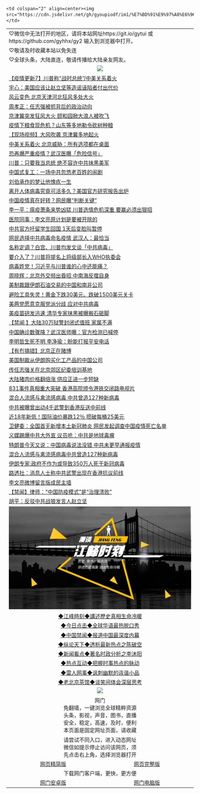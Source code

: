  <table>
 
<tr>
<td colspan="2" align=left>
♡微信中无法打开的地区，请将本站网址https://git.io/gytui 或 https://github.com/gyhhx/gy2 输入到浏览器中打开。 
 </td>
</tr>
 <tr>
 <td colspan="2" align=left>
♡敬请及时收藏本站以免失连
 </td>
   <tr>
<td colspan="2" align=left>
♡全球头条，大陆直连，敬请传播给大陆亲友网友。
 </td>
</tr>
  <tr>
    <td colspan="2" align=center><img src="https://github.com/gyhhx/image-upload/blob/master/3t%20(1).jpg"></td>
 </tr>

    <td colspan="2" align=center><img src="https://cdn.jsdelivr.net/gh/gyoupiodf/im1/%E7%BD%91%E9%97%A8%E6%96%B0%E9%97%BB1.jpg"></td>
 </tr>
<tr><td colspan="2" align="left"><a href="https://xfine.casa/oo.aspx?name=c1144413&key=exgxucyqmkwgvwch&from=gy">【疫情更新7】川普称“战时总统”/中美关系着火</a></td></tr>
<tr><td colspan="2" align="left"><a href="https://xfine.casa/oo.aspx?name=c1145173&key=exgxucyqmkwgvwch&from=gy">宇心：美国应该让赵立坚等造谣诬陷者付出代价</a></td></tr>
<tr><td colspan="2" align="left"><a href="https://xfine.casa/oo.aspx?name=c1145295&key=exgxucyqmkwgvwch&from=gy">风云变色 北京天津河北狂风多处大火</a></td></tr>
<tr><td colspan="2" align="left"><a href="https://xfine.casa/oo.aspx?name=c1145276&key=exgxucyqmkwgvwch&from=gy">周孝正：任志强被抓背后的政治动向</a></td></tr>
<tr><td colspan="2" align="left"><a href="https://xfine.casa/oo.aspx?name=c1145262&key=exgxucyqmkwgvwch&from=gy">京津冀突发狂风大火 颐和园掀大浪人被吹飞</a></td></tr>
<tr><td colspan="2" align="left"><a href="https://xfine.casa/oo.aspx?name=c1145257&key=exgxucyqmkwgvwch&from=gy">疫情下粮食现危机？山东等多地勒令砍树种粮</a></td></tr>
<tr><td colspan="2" align="left"><a href="https://xfine.casa/oo.aspx?name=c1145201&key=exgxucyqmkwgvwch&from=gy">【现场视频】大风吹袭 京津冀多地起火</a></td></tr>
<tr><td colspan="2" align="left"><a href="https://xfine.casa/oo.aspx?name=c1145292&key=exgxucyqmkwgvwch&from=gy">中美关系着火 北京威胁：所有选项都在桌面</a></td></tr>
<tr><td colspan="2" align="left"><a href="https://xfine.casa/oo.aspx?name=c1145271&key=exgxucyqmkwgvwch&from=gy">恐再爆严重疫情？武汉医曝「危险信号」</a></td></tr>
<tr><td colspan="2" align="left"><a href="https://xfine.casa/oo.aspx?name=c1145187&key=exgxucyqmkwgvwch&from=gy">川普：只要我当总统 绝不容许中共抺黑美军</a></td></tr>
<tr><td colspan="2" align="left"><a href="https://xfine.casa/oo.aspx?name=c1145198&key=exgxucyqmkwgvwch&from=gy">中国式复工：一场中共忽悠老百姓的闹剧</a></td></tr>
<tr><td colspan="2" align="left"><a href="https://xfine.casa/oo.aspx?name=c1145288&key=exgxucyqmkwgvwch&from=gy">刘伯承作的梦让他愧疚一生</a></td></tr>
<tr><td colspan="2" align="left"><a href="https://xfine.casa/oo.aspx?name=c1145275&key=exgxucyqmkwgvwch&from=gy">离开人体病毒究竟可活多久？美国官方研究报告出炉</a></td></tr>
<tr><td colspan="2" align="left"><a href="https://xfine.casa/oo.aspx?name=c1145185&key=exgxucyqmkwgvwch&from=gy">中国疫情真在好转？网民曝“判断关键”</a></td></tr>
<tr><td colspan="2" align="left"><a href="https://xfine.casa/oo.aspx?name=c1145285&key=exgxucyqmkwgvwch&from=gy">李一平：瘟疫萧条来势凶猛 川普选情危机深重 要赢必须出狠招</a></td></tr>
<tr><td colspan="2" align="left"><a href="https://xfine.casa/oo.aspx?name=c1145199&key=exgxucyqmkwgvwch&from=gy">医院同事：李文亮原计划是要被开除的</a></td></tr>
<tr><td colspan="2" align="left"><a href="https://xfine.casa/oo.aspx?name=c1145283&key=exgxucyqmkwgvwch&from=gy">中共官方吁留学生回国 1天后变脸叫暂停</a></td></tr>
<tr><td colspan="2" align="left"><a href="https://xfine.casa/oo.aspx?name=c1145169&key=exgxucyqmkwgvwch&from=gy">网民选择中共病毒命名疫情 武汉人：最恰当</a></td></tr>
<tr><td colspan="2" align="left"><a href="https://xfine.casa/oo.aspx?name=c1145297&key=exgxucyqmkwgvwch&from=gy">名称定调？白宫、川普均发文谈「中共病毒」</a></td></tr>
<tr><td colspan="2" align="left"><a href="https://xfine.casa/oo.aspx?name=c1145296&key=exgxucyqmkwgvwch&from=gy">要介入了？川普将提名上将级部长入WHO执委会</a></td></tr>
<tr><td colspan="2" align="left"><a href="https://xfine.casa/oo.aspx?name=c1145284&key=exgxucyqmkwgvwch&from=gy">病毒姓党！习近平与川普谁的心中还能痛？</a></td></tr>
<tr><td colspan="2" align="left"><a href="https://xfine.casa/oo.aspx?name=c1145260&key=exgxucyqmkwgvwch&from=gy">周晓辉：北京外交频出昏招 中南海反噬自身</a></td></tr>
<tr><td colspan="2" align="left"><a href="https://xfine.casa/oo.aspx?name=c1145170&key=exgxucyqmkwgvwch&from=gy">美制裁跟伊朗石油交易的中国和南非公司</a></td></tr>
<tr><td colspan="2" align="left"><a href="https://xfine.casa/oo.aspx?name=c1145180&key=exgxucyqmkwgvwch&from=gy">避险工具失灵！黄金下跌30美元、跌破1500美元关卡</a></td></tr>
<tr><td colspan="2" align="left"><a href="https://xfine.casa/oo.aspx?name=c1145168&key=exgxucyqmkwgvwch&from=gy">美两党愿意克服党派分歧 应对中共病毒</a></td></tr>
<tr><td colspan="2" align="left"><a href="https://xfine.casa/oo.aspx?name=c1145261&key=exgxucyqmkwgvwch&from=gy">美疫苗研发迅速 清华专家抹黑被曝搬石砸脚</a></td></tr>
<tr><td colspan="2" align="left"><a href="https://xfine.casa/oo.aspx?name=c1145259&key=exgxucyqmkwgvwch&from=gy">【禁闻 】大陆30万狱警封闭式值班 家属不满</a></td></tr>
<tr><td colspan="2" align="left"><a href="https://xfine.casa/oo.aspx?name=c1145274&key=exgxucyqmkwgvwch&from=gy">中国确诊数骤降？武汉医师曝：官方检测已喊停</a></td></tr>
<tr><td colspan="2" align="left"><a href="https://xfine.casa/oo.aspx?name=c1145171&key=exgxucyqmkwgvwch&from=gy">李明哲生死不明 李净瑜：盼能打报平安电话</a></td></tr>
<tr><td colspan="2" align="left"><a href="https://xfine.casa/oo.aspx?name=c1145182&key=exgxucyqmkwgvwch&from=gy">【有冇搞错】北京正在赌博</a></td></tr>
<tr><td colspan="2" align="left"><a href="https://xfine.casa/oo.aspx?name=c1145299&key=exgxucyqmkwgvwch&from=gy">美国制裁从伊朗购买化工产品的中国公司</a></td></tr>
<tr><td colspan="2" align="left"><a href="https://xfine.casa/oo.aspx?name=c1145229&key=exgxucyqmkwgvwch&from=gy">传任志强关在北京郊区纪委培训基地</a></td></tr>
<tr><td colspan="2" align="left"><a href="https://xfine.casa/oo.aspx?name=c1145290&key=exgxucyqmkwgvwch&from=gy">大陆猪肉价格翻倍涨 供应正进一步短缺</a></td></tr>
<tr><td colspan="2" align="left"><a href="https://xfine.casa/oo.aspx?name=c1145251&key=exgxucyqmkwgvwch&from=gy">831事件真相重大突破 香港高院颁令港铁交闭路电视片</a></td></tr>
<tr><td colspan="2" align="left"><a href="https://xfine.casa/oo.aspx?name=c1145188&key=exgxucyqmkwgvwch&from=gy">混合人流感与禽流感病毒 中共曾造127种新病毒</a></td></tr>
<tr><td colspan="2" align="left"><a href="https://xfine.casa/oo.aspx?name=c1145256&key=exgxucyqmkwgvwch&from=gy">中共被曝曾出动4千武警到香港反送中前线</a></td></tr>
<tr><td colspan="2" align="left"><a href="https://xfine.casa/oo.aspx?name=c1145179&key=exgxucyqmkwgvwch&from=gy">近18年新低！国际油价暴跌12％ 掼破每桶25美元</a></td></tr>
<tr><td colspan="2" align="left"><a href="https://xfine.casa/oo.aspx?name=c1145243&key=exgxucyqmkwgvwch&from=gy">卫健委：全国首无新增本土新冠肺炎 网民发起调查中国疫情死亡名单</a></td></tr>
<tr><td colspan="2" align="left"><a href="https://xfine.casa/oo.aspx?name=c1145286&key=exgxucyqmkwgvwch&from=gy">义媒踢爆中共大外宣 议员呛：中共是地球毒瘤</a></td></tr>
<tr><td colspan="2" align="left"><a href="https://xfine.casa/oo.aspx?name=c1145242&key=exgxucyqmkwgvwch&from=gy">特朗普今天又说：中国病毒说法没错 中共未更早通报疫情</a></td></tr>
<tr><td colspan="2" align="left"><a href="https://xfine.casa/oo.aspx?name=c1145268&key=exgxucyqmkwgvwch&from=gy">混合人流感与禽流感病毒中共曾造127种新病毒</a></td></tr>
<tr><td colspan="2" align="left"><a href="https://xfine.casa/oo.aspx?name=c1145273&key=exgxucyqmkwgvwch&from=gy">伊朗专家:政府不作为或导致350万人死于新冠病毒</a></td></tr>
<tr><td colspan="2" align="left"><a href="https://xfine.casa/oo.aspx?name=c1145225&key=exgxucyqmkwgvwch&from=gy">路透社：消息人士称中共武警出现在香港抗议前线</a></td></tr>
<tr><td colspan="2" align="left"><a href="https://xfine.casa/oo.aspx?name=c1145240&key=exgxucyqmkwgvwch&from=gy">李文亮微博留言版成民主墙</a></td></tr>
<tr><td colspan="2" align="left"><a href="https://xfine.casa/oo.aspx?name=c1145282&key=exgxucyqmkwgvwch&from=gy">【禁闻】律师：“中国防疫模式”是“治理溃败”</a></td></tr>
<tr><td colspan="2" align="left"><a href="https://xfine.casa/oo.aspx?name=c1145203&key=exgxucyqmkwgvwch&from=gy">胡平：反驳中共战狼发言人赵立坚</a></td></tr>
 
 <tr>
   <td colspan="2" align=center><img src="https://github.com/gyoupiodf/im1/blob/master/jf-1.jpg"></td>
  </tr>
   <tr>
   <td colspan="2" align=center> 
<a href="https://xfine.casa/oo.aspx?name=c922850&key=exgxucyqmkwgvwch&from=gy&tag=9877">◆江峰時刻◆講述歷史真相生命冷暖</a><br/>
    </td>
  </tr>
   <tr>
   <td colspan="2" align=center> 
<a href="https://xfine.casa/oo.aspx?name=c816850&key=exgxucyqmkwgvwch&from=gy&tag=9877">◆今日点击◆全球华语最热脱口秀</a><br/>
    </td>
  </tr>
  <tr>
  <td colspan="2" align=center>
<a href="https://xfine.casa/oo.aspx?name=c816860&key=exgxucyqmkwgvwch&from=gy&tag=99733110">◆中国禁闻◆报道中国最深度内幕</a><br/>
   </tr>
  <tr>
     <td colspan="2" align=center>
<a href="https://xfine.casa/oo.aspx?name=c816855&key=exgxucyqmkwgvwch&from=gy&tag=997110">◆纵论天下◆透析最新热点之陈破空</a><br/>
   </tr>
   <tr>
      <td colspan="2" align=center>
<a href="https://xfine.casa/oo.aspx?name=c838308&key=exgxucyqmkwgvwch&from=gy&tag=9973110">◆新闻看点◆著名时政分析之李沐阳</a><br/>
   </tr>
   <tr>
     <td colspan="2" align=center>
<a href="https://xfine.casa/oo.aspx?name=c816852&key=exgxucyqmkwgvwch&from=gy&tag=9733110">◆热点互动◆把握时事热点的脉动</a><br/>
   </tr>
   <tr>
      <td colspan="2" align=center>
<a href="https://xfine.casa/oo.aspx?name=c816694&key=exgxucyqmkwgvwch&from=gy&tag=93310">◆雷人网事◆讽刺幽默的诙谐小品</a><br/>
   </tr>
   <tr>
    <td colspan="2" align=center>
<a href="https://xfine.casa/oo.aspx?name=c816650&key=exgxucyqmkwgvwch&from=gy&tag=9973110">◆老北京茶馆◆谈笑间体会深层思考</a><br/>
   </tr>
 <tr>
    <td colspan="2" align="center"><img src="https://gitlab.com/ogate2/up/raw/master/_/oGate65.jpg"/></td>
  </tr>
  <tr>
    <td colspan="2" align="center">网门<br/>免翻墙，一键浏览全球精粹资源<br/>头条，影视，声音，图书，直播<br/>安全，稳定，高速，及时，便利<br/>本页面是固定网址页面，请收藏</td>
  <tr>
  <tr>
    <td colspan="2" align="center">请尝试不同入口，进入动态网址<br/>微信如提示停止访问该网页，须<br/>先点击右上角，选择浏览器打开</td>
  <tr>  
  <tr>
    <td align="center"><a href="https://gitcdn.xyz/repo/otiny/up/master/show002.htm">网页精简版</a></td>
    <td align="center"><a href="https://gitcdn.xyz/repo/otiny/up/master/show001.htm">网页完整版</a></td>
  </tr>
  <tr>
    <td colspan="2" align="center">下载网门客户端，更快，更方便</td>
  <tr>
  <tr>
    <td align="center"><a href="https://raw.githubusercontent.com/opipe/up/master/oGatea.apk">网门安卓版</a></td>
    <td align="center"><a href="https://raw.githubusercontent.com/opipe/up/master/oGate.zip">网门电脑版</a></td>
  </tr>
</table>
